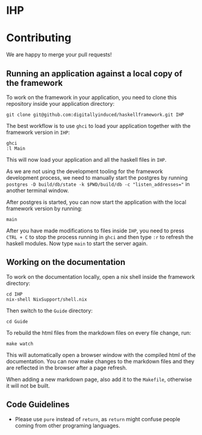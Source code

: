 # IHP

# Contributing

We are happy to merge your pull requests!

## Running an application against a local copy of the framework

To work on the framework in your application, you need to clone this repository inside your application directory:

```
git clone git@github.com:digitallyinduced/haskellframework.git IHP
```

The best workflow is to use `ghci` to load your application together with the framework version in `IHP`:

```
ghci
:l Main
```

This will now load your application and all the haskell files in `IHP`.

As we are not using the development tooling for the framework development process, we need to manually start the postgres by running `postgres -D build/db/state -k $PWD/build/db -c "listen_addresses="` in another terminal window.

After postgres is started, you can now start the application with the local framework version by running:

```
main
```

After you have made modifications to files inside `IHP`, you need to press `CTRL + C` to stop the process running in `ghci` and then type `:r` to refresh the haskell modules. Now type `main` to start the server again.

## Working on the documentation

To work on the documentation locally, open a nix shell inside the framework directory:

```
cd IHP
nix-shell NixSupport/shell.nix
```

Then switch to the `Guide` directory:

```
cd Guide
```

To rebuild the html files from the markdown files on every file change, run:

```
make watch
```

This will automatically open a browser window with the compiled html of the documentation. You can now make changes to the markdown files and they are reflected in the browser after a page refresh.

When adding a new markdown page, also add it to the `Makefile`, otherwise it will not be built.

## Code Guidelines

- Please use `pure` instead of `return`, as `return` might confuse people coming from other programing languages.
